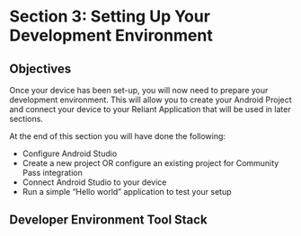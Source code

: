 # Section 3: Setting Up Your Development Environment

## Objectives

Once your device has been set-up, you will now need to prepare your development environment. This will allow you to create your Android Project and connect your device to your Reliant Application that will be used in later sections.

At the end of this section you will have done the following:

- Configure Android Studio
- Create a new project OR configure an existing project for Community Pass integration
- Connect Android Studio to your device
- Run a simple “Hello world” application to test your setup

## Developer Environment Tool Stack

